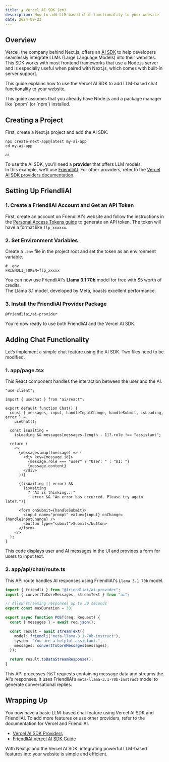 ```yaml
---
title: ▲ Vercel AI SDK (en)
description: How to add LLM-based chat functionality to your website
date: 2024-09-23
---
```


## Overview

Vercel, the company behind Next.js, offers an [AI SDK](https://sdk.vercel.ai/) to help developers seamlessly integrate LLMs (Large Language Models) into their websites.  
This SDK works with most frontend frameworks that use a Node.js server and is especially useful when paired with Next.js, which comes with built-in server support.

This guide explains how to use the Vercel AI SDK to add LLM-based chat functionality to your website.

<Callout>
This guide assumes that you already have Node.js and a package manager like `pnpm` (or `npm`) installed.
</Callout>

## Creating a Project

First, create a Next.js project and add the AI SDK.

```package-install
npx create-next-app@latest my-ai-app
cd my-ai-app
```

```package-install
ai
```

To use the AI SDK, you'll need a **provider** that offers LLM models.  
In this example, we’ll use [FriendliAI](https://friendli.ai/). For other providers, refer to the [Vercel AI SDK providers documentation](https://sdk.vercel.ai/providers/ai-sdk-providers).

## Setting Up FriendliAI

### 1. Create a FriendliAI Account and Get an API Token

First, create an account on FriendliAI's website and follow the instructions in the [Personal Access Tokens guide](https://docs.friendli.ai/guides/personal_access_tokens) to generate an API token. The token will have a format like `flp_xxxxxx`.

### 2. Set Environment Variables

Create a `.env` file in the project root and set the token as an environment variable.

```.env
# .env
FRIENDLI_TOKEN=flp_xxxxx
```

You can now use FriendliAI's **Llama 3.1 70b** model for free with $5 worth of credits.  
The Llama 3.1 model, developed by Meta, boasts excellent performance.

### 3. Install the FriendliAI Provider Package

```package-install
@friendliai/ai-provider
```

You’re now ready to use both FriendliAI and the Vercel AI SDK.

## Adding Chat Functionality

Let’s implement a simple chat feature using the AI SDK. Two files need to be modified.

### 1. app/page.tsx

This React component handles the interaction between the user and the AI.

```tsx
"use client";

import { useChat } from "ai/react";

export default function Chat() {
  const { messages, input, handleInputChange, handleSubmit, isLoading, error } =
    useChat();

  const isWaiting =
    isLoading && messages[messages.length - 1]?.role !== "assistant";

  return (
    <>
      {messages.map((message) => (
        <div key={message.id}>
          {message.role === "user" ? "User: " : "AI: "}
          {message.content}
        </div>
      ))}

      {(isWaiting || error) &&
        (isWaiting
          ? "AI is thinking..."
          : error && "An error has occurred. Please try again later.")}

      <form onSubmit={handleSubmit}>
        <input name="prompt" value={input} onChange={handleInputChange} />
        <button type="submit">Submit</button>
      </form>
    </>
  );
}
```

This code displays user and AI messages in the UI and provides a form for users to input text.

### 2. app/api/chat/route.ts

This API route handles AI responses using FriendliAI's `Llama 3.1 70b` model.

```ts
import { friendli } from "@friendliai/ai-provider";
import { convertToCoreMessages, streamText } from "ai";

// Allow streaming responses up to 30 seconds
export const maxDuration = 30;

export async function POST(req: Request) {
  const { messages } = await req.json();

  const result = await streamText({
    model: friendli("meta-llama-3.1-70b-instruct"),
    system: "You are a helpful assistant.",
    messages: convertToCoreMessages(messages),
  });

  return result.toDataStreamResponse();
}
```

This API processes `POST` requests containing message data and streams the AI's responses. It uses FriendliAI’s `meta-llama-3.1-70b-instruct` model to generate conversational replies.

## Wrapping Up

You now have a basic LLM-based chat feature using Vercel AI SDK and FriendliAI. To add more features or use other providers, refer to the documentation for Vercel and FriendliAI.

- [Vercel AI SDK Providers](https://sdk.vercel.ai/providers/ai-sdk-providers)
- [FriendliAI Vercel AI SDK Guide](https://docs.friendli.ai/sdk/integrations/vercel-ai-sdk)

With Next.js and the Vercel AI SDK, integrating powerful LLM-based features into your website is simple and efficient.
